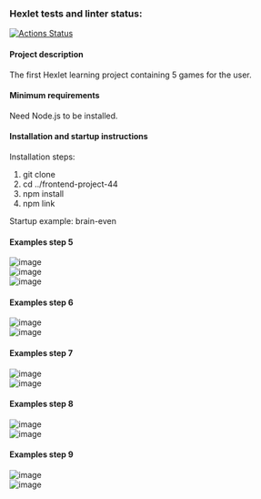 ### Hexlet tests and linter status:
[![Actions Status](https://github.com/tatianaberezina/frontend-project-44/actions/workflows/hexlet-check.yml/badge.svg)](https://github.com/tatianaberezina/frontend-project-44/actions)
#### Project description
The first Hexlet learning project containing 5 games for the user.
#### Minimum requirements
Need Node.js to be installed.
#### Installation and startup instructions
Installation steps:
1. git clone
2. cd ../frontend-project-44
3. npm install
4. npm link

Startup example:
brain-even
#### Examples step 5
![image](https://github.com/user-attachments/assets/b70c7ace-00c0-48ea-afe0-325b59bda317)  
![image](https://github.com/user-attachments/assets/2932fc60-fee7-412f-9352-e23e7346126b)  
![image](https://github.com/user-attachments/assets/2a47ac6a-1beb-4820-81b5-89e53429a27e)
#### Examples step 6
![image](https://github.com/user-attachments/assets/31ff8a37-0c98-4638-96c3-dcac5bccbc6e)  
![image](https://github.com/user-attachments/assets/e40a0c69-781a-412f-a726-0952f16d9d32)
#### Examples step 7
![image](https://github.com/user-attachments/assets/ccbec655-ce06-4243-98b4-c0dd84c51f00)  
![image](https://github.com/user-attachments/assets/c9303df3-4c45-4d03-adeb-0bae03cf286d)
#### Examples step 8
![image](https://github.com/user-attachments/assets/e5730336-3d4f-4f2c-90c6-0c29831eb0b0)  
![image](https://github.com/user-attachments/assets/e3d511ec-e17e-4f7f-8964-6afd38006ccb)
#### Examples step 9
![image](https://github.com/user-attachments/assets/17f7537f-cefc-4933-a36b-037cfded3a3b)  
![image](https://github.com/user-attachments/assets/4777ff5b-e344-459f-bd6b-210932c3aeac)
